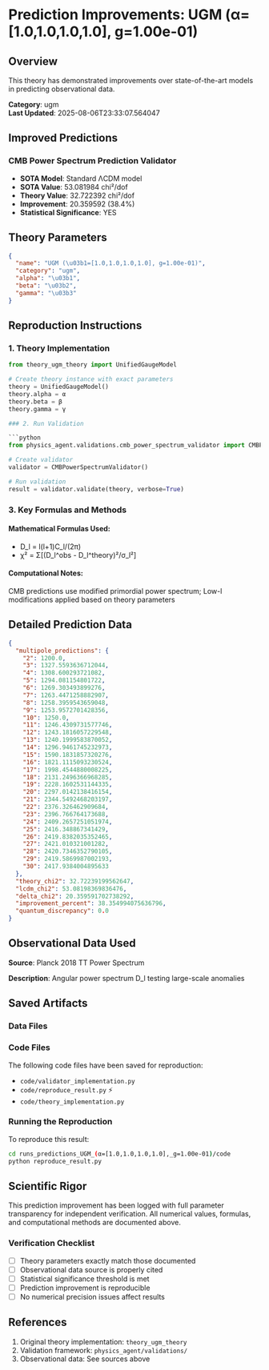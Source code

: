# Prediction Improvements: UGM (α=[1.0,1.0,1.0,1.0], g=1.00e-01)

## Overview

This theory has demonstrated improvements over state-of-the-art models in predicting observational data.

**Category**: ugm  
**Last Updated**: 2025-08-06T23:33:07.564047

## Improved Predictions

### CMB Power Spectrum Prediction Validator

- **SOTA Model**: Standard ΛCDM model
- **SOTA Value**: 53.081984 chi²/dof
- **Theory Value**: 32.722392 chi²/dof
- **Improvement**: 20.359592 (38.4%)
- **Statistical Significance**: YES

## Theory Parameters

```json
{
  "name": "UGM (\u03b1=[1.0,1.0,1.0,1.0], g=1.00e-01)",
  "category": "ugm",
  "alpha": "\u03b1",
  "beta": "\u03b2",
  "gamma": "\u03b3"
}
```

## Reproduction Instructions

### 1. Theory Implementation

```python
from theory_ugm_theory import UnifiedGaugeModel

# Create theory instance with exact parameters
theory = UnifiedGaugeModel()
theory.alpha = α
theory.beta = β
theory.gamma = γ

### 2. Run Validation

```python
from physics_agent.validations.cmb_power_spectrum_validator import CMBPowerSpectrumValidator

# Create validator
validator = CMBPowerSpectrumValidator()

# Run validation
result = validator.validate(theory, verbose=True)
```

### 3. Key Formulas and Methods

#### Mathematical Formulas Used:

- D_l = l(l+1)C_l/(2π)
- χ² = Σ[(D_l^obs - D_l^theory)²/σ_l²]

#### Computational Notes:

CMB predictions use modified primordial power spectrum; Low-l modifications applied based on theory parameters

## Detailed Prediction Data

```json
{
  "multipole_predictions": {
    "2": 1200.0,
    "3": 1327.5593636712044,
    "4": 1308.600293721082,
    "5": 1294.081154801722,
    "6": 1269.303493899276,
    "7": 1263.4471258882907,
    "8": 1258.3959543659048,
    "9": 1253.9572701428356,
    "10": 1250.0,
    "11": 1246.4309731577746,
    "12": 1243.1816057229548,
    "13": 1240.1999583870052,
    "14": 1296.9461745232973,
    "15": 1590.1831857320276,
    "16": 1821.1115093230524,
    "17": 1998.4544880008225,
    "18": 2131.2496366968285,
    "19": 2228.1602531144335,
    "20": 2297.0142138416154,
    "21": 2344.5492468203197,
    "22": 2376.326462909684,
    "23": 2396.766764173688,
    "24": 2409.2657251051974,
    "25": 2416.348867341429,
    "26": 2419.8382035352465,
    "27": 2421.010321001282,
    "28": 2420.7346352790105,
    "29": 2419.5869987002193,
    "30": 2417.9384004895633
  },
  "theory_chi2": 32.72239199562647,
  "lcdm_chi2": 53.08198369836476,
  "delta_chi2": 20.359591702738292,
  "improvement_percent": 38.354994075636796,
  "quantum_discrepancy": 0.0
}
```

## Observational Data Used

**Source**: Planck 2018 TT Power Spectrum

**Description**: Angular power spectrum D_l testing large-scale anomalies


## Saved Artifacts

### Data Files


### Code Files

The following code files have been saved for reproduction:

- `code/validator_implementation.py`
- `code/reproduce_result.py` ⚡
- `code/theory_implementation.py`

### Running the Reproduction

To reproduce this result:

```bash
cd runs_predictions_UGM_(α=[1.0,1.0,1.0,1.0],_g=1.00e-01)/code
python reproduce_result.py
```

## Scientific Rigor

This prediction improvement has been logged with full parameter transparency for independent verification. 
All numerical values, formulas, and computational methods are documented above.

### Verification Checklist

- [ ] Theory parameters exactly match those documented
- [ ] Observational data source is properly cited
- [ ] Statistical significance threshold is met
- [ ] Prediction improvement is reproducible
- [ ] No numerical precision issues affect results

## References

1. Original theory implementation: `theory_ugm_theory`
2. Validation framework: `physics_agent/validations/`
3. Observational data: See sources above
